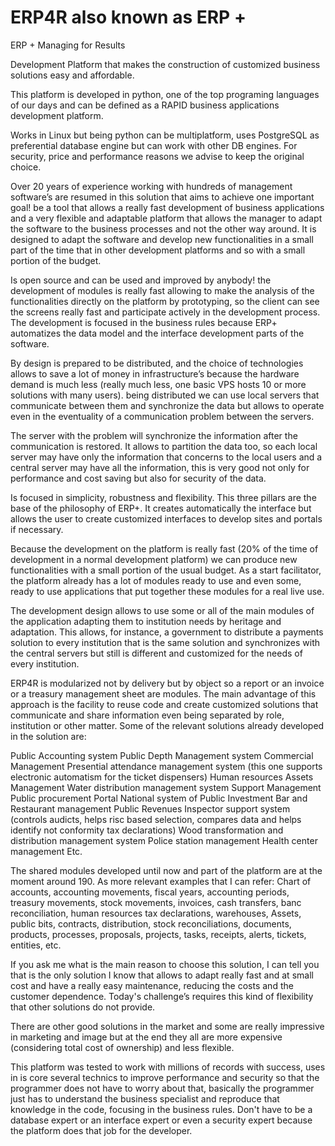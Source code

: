 # ERP4R also known as ERP +

ERP + Managing for Results

Development Platform that makes the construction of customized business solutions easy and affordable.


This platform is developed in python, one of the top programing languages of our days and can be defined as a RAPID business applications development platform.

Works in Linux but being python can be multiplatform, uses PostgreSQL as preferential database engine but can work with other DB engines. For security, price and performance reasons we advise to keep the original choice.

Over 20 years of experience working with hundreds of management software’s are resumed in this solution that aims to achieve one important goal! be a tool that allows a really fast development of business applications and a very flexible and adaptable platform that allows the manager to adapt the software to the business processes and not the other way around. It is designed to adapt the software and develop new functionalities in a small part of the time that in other development platforms and so with a small portion of the budget.

Is open source and can be used and improved by anybody! the development of modules is really fast allowing to make the analysis of the functionalities directly on the platform by prototyping, so the client can see the screens really fast and participate actively in the development process. The development is focused in the business rules because ERP+ automatizes the data model and the interface development parts of the software.

By design is prepared to be distributed, and the choice of technologies allows to save a lot of money in infrastructure’s because the hardware demand is much less (really much less, one basic VPS hosts 10 or more solutions with many users). being distributed we can use local servers that communicate between them and synchronize the data but allows to operate even in the eventuality of a communication problem between the servers.

The server with the problem will synchronize the information after the communication is restored. It allows to
partition the data too, so each local server may have only the information that concerns to the local users and a central server may have all the information, this is very good not only for performance and cost saving but also for security of the data.

Is focused in simplicity, robustness and flexibility. This three pillars are the base of the philosophy of ERP+.
It creates automatically the interface but allows the user to create customized interfaces to develop sites and portals if necessary.

Because the development on the platform is really fast (20% of the time of development in a normal development platform) we can produce new functionalities with a small portion of the usual budget. As a start facilitator, the platform already has a lot of modules ready to use and even some, ready to use applications that put together these modules for a real live use.

The development design allows to use some or all of the main modules of the application adapting them to institution needs by heritage and adaptation. This allows, for instance, a government to distribute a payments solution to every institution that is the same solution and synchronizes with the central servers but still is different and customized for the needs of every institution.

ERP4R is modularized not by delivery but by object so a report or an invoice or a treasury management sheet are modules. The main advantage of this approach is the facility to reuse code and create customized solutions that communicate and share information even being separated by role, institution or other matter.
Some of the relevant solutions already developed in the solution are:

Public Accounting system
Public Depth Management system
Commercial Management
Presential attendance management system (this one supports electronic automatism for the ticket dispensers)
Human resources
Assets Management
Water distribution management system
Support Management
Public procurement Portal
National system of Public Investment
Bar and Restaurant management
Public Revenues Inspector support system (controls audicts, helps risc based selection, compares data and helps identify not conformity tax declarations)
Wood transformation and distribution management system
Police station management
Health center management
Etc.

The shared modules developed until now and part of the platform are at the moment around 190. As more relevant examples that I can refer:
Chart of accounts, accounting movements, fiscal years, accounting periods, treasury movements, stock movements, invoices, cash transfers, banc reconciliation, human resources tax declarations, warehouses, Assets, public bits, contracts, distribution, stock reconciliations, documents, products, processes, proposals, projects, tasks, receipts, alerts, tickets, entities, etc.

If you ask me what is the main reason to choose this solution, I can tell you that is the only solution I know that allows to adapt really fast and at small cost and have a really easy maintenance, reducing the costs and the customer dependence. Today's challenge’s requires this kind of flexibility that other solutions do not provide.

There are other good solutions in the market and some are really impressive in marketing and image but at the end they all are more expensive (considering total cost of ownership) and less flexible.

This platform was tested to work with millions of records with success, uses in is core several technics to improve performance and security so that the programmer does not have to worry about that, basically the programmer just has to understand the business specialist and reproduce that knowledge in the code, focusing in the business rules. Don't have to be a database expert or an interface expert or even a security expert because the platform does that job for the developer.
